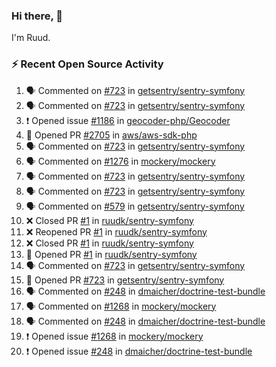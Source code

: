 ### Hi there, 👋

I'm Ruud.
 
### :zap: Recent Open Source Activity

<!--START_SECTION:activity-->
1. 🗣 Commented on [#723](https://github.com/getsentry/sentry-symfony/issues/723) in [getsentry/sentry-symfony](https://github.com/getsentry/sentry-symfony)
2. 🗣 Commented on [#723](https://github.com/getsentry/sentry-symfony/issues/723) in [getsentry/sentry-symfony](https://github.com/getsentry/sentry-symfony)
3. ❗ Opened issue [#1186](https://github.com/geocoder-php/Geocoder/issues/1186) in [geocoder-php/Geocoder](https://github.com/geocoder-php/Geocoder)
4. 💪 Opened PR [#2705](https://github.com/aws/aws-sdk-php/pull/2705) in [aws/aws-sdk-php](https://github.com/aws/aws-sdk-php)
5. 🗣 Commented on [#723](https://github.com/getsentry/sentry-symfony/issues/723) in [getsentry/sentry-symfony](https://github.com/getsentry/sentry-symfony)
6. 🗣 Commented on [#1276](https://github.com/mockery/mockery/issues/1276) in [mockery/mockery](https://github.com/mockery/mockery)
7. 🗣 Commented on [#723](https://github.com/getsentry/sentry-symfony/issues/723) in [getsentry/sentry-symfony](https://github.com/getsentry/sentry-symfony)
8. 🗣 Commented on [#723](https://github.com/getsentry/sentry-symfony/issues/723) in [getsentry/sentry-symfony](https://github.com/getsentry/sentry-symfony)
9. 🗣 Commented on [#579](https://github.com/getsentry/sentry-symfony/issues/579) in [getsentry/sentry-symfony](https://github.com/getsentry/sentry-symfony)
10. ❌ Closed PR [#1](https://github.com/ruudk/sentry-symfony/pull/1) in [ruudk/sentry-symfony](https://github.com/ruudk/sentry-symfony)
11. ❌ Reopened PR [#1](https://github.com/ruudk/sentry-symfony/pull/1) in [ruudk/sentry-symfony](https://github.com/ruudk/sentry-symfony)
12. ❌ Closed PR [#1](https://github.com/ruudk/sentry-symfony/pull/1) in [ruudk/sentry-symfony](https://github.com/ruudk/sentry-symfony)
13. 💪 Opened PR [#1](https://github.com/ruudk/sentry-symfony/pull/1) in [ruudk/sentry-symfony](https://github.com/ruudk/sentry-symfony)
14. 🗣 Commented on [#723](https://github.com/getsentry/sentry-symfony/issues/723) in [getsentry/sentry-symfony](https://github.com/getsentry/sentry-symfony)
15. 💪 Opened PR [#723](https://github.com/getsentry/sentry-symfony/pull/723) in [getsentry/sentry-symfony](https://github.com/getsentry/sentry-symfony)
16. 🗣 Commented on [#248](https://github.com/dmaicher/doctrine-test-bundle/issues/248) in [dmaicher/doctrine-test-bundle](https://github.com/dmaicher/doctrine-test-bundle)
17. 🗣 Commented on [#1268](https://github.com/mockery/mockery/issues/1268) in [mockery/mockery](https://github.com/mockery/mockery)
18. 🗣 Commented on [#248](https://github.com/dmaicher/doctrine-test-bundle/issues/248) in [dmaicher/doctrine-test-bundle](https://github.com/dmaicher/doctrine-test-bundle)
19. ❗ Opened issue [#1268](https://github.com/mockery/mockery/issues/1268) in [mockery/mockery](https://github.com/mockery/mockery)
20. ❗ Opened issue [#248](https://github.com/dmaicher/doctrine-test-bundle/issues/248) in [dmaicher/doctrine-test-bundle](https://github.com/dmaicher/doctrine-test-bundle)
<!--END_SECTION:activity-->

